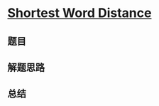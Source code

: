 # [Shortest Word Distance](https://leetcode.com/problems/shortest-word-distance/)

## 题目


## 解题思路


## 总结


